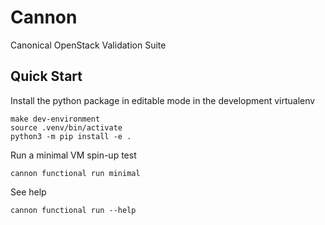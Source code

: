 # Cannon
Canonical OpenStack Validation Suite

## Quick Start
Install the python package in editable mode in the development virtualenv
```
make dev-environment
source .venv/bin/activate
python3 -m pip install -e .
```
Run a minimal VM spin-up test
```
cannon functional run minimal
```
See help
```
cannon functional run --help
```
